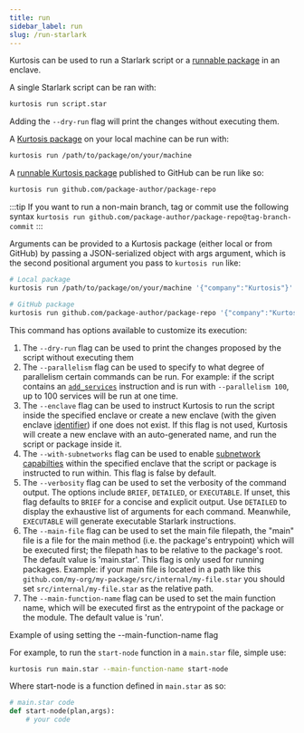 ```yaml
---
title: run
sidebar_label: run
slug: /run-starlark
---
```


Kurtosis can be used to run a Starlark script or a [runnable package](../concepts-reference/packages.md) in an enclave. 

A single Starlark script can be ran with:

```bash
kurtosis run script.star
```

Adding the `--dry-run` flag will print the changes without executing them. 

A [Kurtosis package](../concepts-reference/packages.md) on your local machine can be run with:

```bash
kurtosis run /path/to/package/on/your/machine
```

A [runnable Kurtosis package](../concepts-reference/packages.md) published to GitHub can be run like so:

```bash
kurtosis run github.com/package-author/package-repo
```

:::tip
If you want to run a non-main branch, tag or commit use the following syntax
`kurtosis run github.com/package-author/package-repo@tag-branch-commit`
:::

Arguments can be provided to a Kurtosis package (either local or from GitHub) by passing a JSON-serialized object with args argument, which is the second positional argument you pass to `kurtosis run` like:

```bash
# Local package
kurtosis run /path/to/package/on/your/machine '{"company":"Kurtosis"}'

# GitHub package
kurtosis run github.com/package-author/package-repo '{"company":"Kurtosis"}'
```

This command has options available to customize its execution:

1. The `--dry-run` flag can be used to print the changes proposed by the script without executing them
1. The `--parallelism` flag can be used to specify to what degree of parallelism certain commands can be run. For example: if the script contains an [`add_services`][add-services-reference] instruction and is run with `--parallelism 100`, up to 100 services will be run at one time.
1. The `--enclave` flag can be used to instruct Kurtosis to run the script inside the specified enclave or create a new enclave (with the given enclave [identifier](../concepts-reference/resource-identifier.md)) if one does not exist. If this flag is not used, Kurtosis will create a new enclave with an auto-generated name, and run the script or package inside it.
1. The `--with-subnetworks` flag can be used to enable [subnetwork capabilties](../concepts-reference/subnetworks.md) within the specified enclave that the script or package is instructed to run within. This flag is false by default.
1. The `--verbosity` flag can be used to set the verbosity of the command output. The options include `BRIEF`, `DETAILED`, or `EXECUTABLE`. If unset, this flag defaults to `BRIEF` for a concise and explicit output. Use `DETAILED` to display the exhaustive list of arguments for each command. Meanwhile, `EXECUTABLE` will generate executable Starlark instructions. 
1. The `--main-file` flag can be used to set the main file filepath, the "main" file is a file for the main method (i.e. the package's entrypoint) which will be executed first; the filepath has to be relative to the package's root. The default value is 'main.star'. This flag is only used for running packages. Example: if your main file is located in a path like this `github.com/my-org/my-package/src/internal/my-file.star` you should set `src/internal/my-file.star` as the relative path.
1. The `--main-function-name` flag can be used to set the main function name, which will be executed first as the entrypoint of the package or the module. The default value is 'run'.

Example of using setting the --main-function-name flag

For example, to run the `start-node` function in a `main.star` file, simple use:
```bash
kurtosis run main.star --main-function-name start-node
```

Where start-node is a function defined in `main.star` as so:
```python
# main.star code
def start-node(plan,args):
    # your code
```

<!--------------------------------------- ONLY LINKS BELOW HERE -------------------------------->
[add-services-reference]: ../starlark-reference/plan.md#add_services
